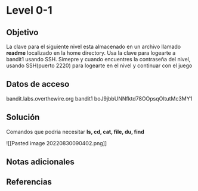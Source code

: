 # Level 0-1
## Objetivo
La clave para el siguiente nivel esta almacenado en un archivo llamado **readme** localizado en la home directory. Usa la clave para logearte a bandit1 usando SSH. Simepre y cuando encuentres la contraseña del nivel, usando SSH(puerto 2220) para logearte en el nivel y continuar con el juego

## Datos de acceso
bandit.labs.overthewire.org
bandit1
boJ9jbbUNNfktd78OOpsqOltutMc3MY1

## Solución
Comandos que podria necesitar
**ls, cd, cat, file, du, find**

![[Pasted image 20220830090402.png]]

## Notas adicionales


## Referencias